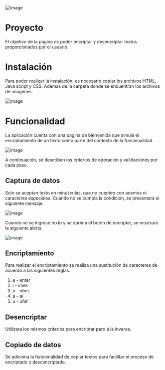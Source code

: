 ![image](https://github.com/user-attachments/assets/66177334-136c-43a3-a954-fb54b26867ba)

# Proyecto

El objetivo de la pagina es poder encriptar y desencriptar textos proporcionados por el usuario.

# Instalación
Para poder realizar la instalación, es necesario copiar los archivos HTML, Java script y CSS. Ademas de la carpeta donde se encuentran los archivos de imágenes.

![image](https://github.com/user-attachments/assets/f7ace405-66d4-438f-8698-8b71a589d3d3)

# Funcionalidad
La aplicación cuenta con una pagina de bienvenida que simula el encriptamiento de un texto como parte del contexto de la funcionalidad.

![image](https://github.com/user-attachments/assets/66e70aa3-0173-41fa-bb2d-464121392c72)

A continuación, se describen los criterios de operación y validaciones por cada paso.

## Captura de datos
Solo se aceptan texto en minúsculas, que no cuenten con acentos ni caracteres especiales. Cuando no se cumpla la condición, se presentará el siguiente mensaje.

![image](https://github.com/user-attachments/assets/866e9944-7289-4568-add8-e99c1fe530b3)

Cuando no se ingrese texto y se oprima el botón de encriptar, se mostrará la siguiente alerta.

![image](https://github.com/user-attachments/assets/b3440baf-73b9-4a48-839f-c36148515dfc)

## Encriptamiento

Para realizar el encriptamiento se realiza una sustituciòn de caracteres de acuerdo a las siguientes reglas.

  1. e - enter
  2. i - imes
  3. o - ober
  4. a - ai
  5. u - ufat

## Desencriptar

Utilizara los mismos criterios para encriptar pero a la inversa.

## Copiado de datos
Se adiciona la funcionalidad de copiar textos para facilitar el proceso de encriptado o descencriptado.


